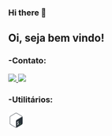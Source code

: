 ### Hi there 👋

<!--
**DouglasTomazini/DouglasTomazini** is a ✨ _special_ ✨ repository because its `README.md` (this file) appears on your GitHub profile.

Here are some ideas to get you started:

- 🔭 I’m currently working on ...
- 🌱 I’m currently learning ...
- 👯 I’m looking to collaborate on ...
- 🤔 I’m looking for help with ...
- 💬 Ask me about ...
- 📫 How to reach me: ...
- 😄 Pronouns: ...
- ⚡ Fun fact: ...
-->

<h2>Oi, seja bem vindo!</h2>

<h3>-Contato:</h3>
<a href="https://www.linkedin.com/in/douglas-tomazini-2a1655b2" alt="linkedin" target="_blank">

<img src="https://img.shields.io/badge/LinkedIn-%230077B5.svg?&style=flat-square&logo=linkedin&logoColor=white">
</a>

<a href="mailto:<douglastomazini@gmail.com>" alt="gmail" target="_blank">

<img src="https://img.shields.io/badge/-Gmail-FF0000?style=flat-square&labelColor=FF0000&logo=gmail&logoColor=white&link=mailto:<SEUEMAIL>" />

</a>

<h3>-Utilitários:</h3>
<img src="https://github.com/devicons/devicon/raw/master/icons/bash/bash-original.svg" alt="bash" width="32" style="max-width: 100%;">

